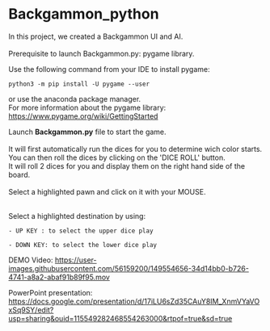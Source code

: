 # Backgammon_python
In this project, we created a Backgammon UI and AI. <br><br>
Prerequisite to launch Backgammon.py: pygame library.

Use the following command from your IDE to install pygame: <br>
		
	python3 -m pip install -U pygame --user
	
or use the anaconda package manager. <br> 
For more information about the pygame library: https://www.pygame.org/wiki/GettingStarted <br>
		
Launch **Backgammon.py** file to start the game. <br><br>
It will first automatically run the dices for you to determine wich color starts. <br>
You can then roll the dices by clicking on the 'DICE ROLL' button. <br>
It will roll 2 dices for you and display them on the right hand side of the board.<br><br>
Select a highlighted pawn and click on it with your MOUSE.<br><br>

Select a highlighted destination by using:

	- UP KEY : to select the upper dice play
	
	- DOWN KEY: to select the lower dice play

		
DEMO Video:
https://user-images.githubusercontent.com/56159200/149554656-34d14bb0-b726-4741-a8a2-abaf91b89f95.mov

PowerPoint presentation:
https://docs.google.com/presentation/d/17iLU6sZd35CAuY8IM_XnmVYaVOxSq9SY/edit?usp=sharing&ouid=115549282468554263000&rtpof=true&sd=true

